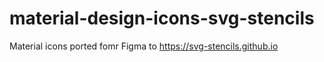 # material-design-icons-svg-stencils
Material icons ported fomr Figma to https://svg-stencils.github.io
